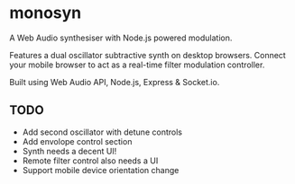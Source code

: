 monosyn
=======

A Web Audio synthesiser with Node.js powered modulation.

Features a dual oscillator subtractive synth on desktop browsers. Connect your mobile browser to act as a real-time filter modulation controller.

Built using Web Audio API, Node.js, Express & Socket.io.

TODO
----

* Add second oscillator with detune controls
* Add envolope control section
* Synth needs a decent UI!
* Remote filter control also needs a UI
* Support mobile device orientation change
